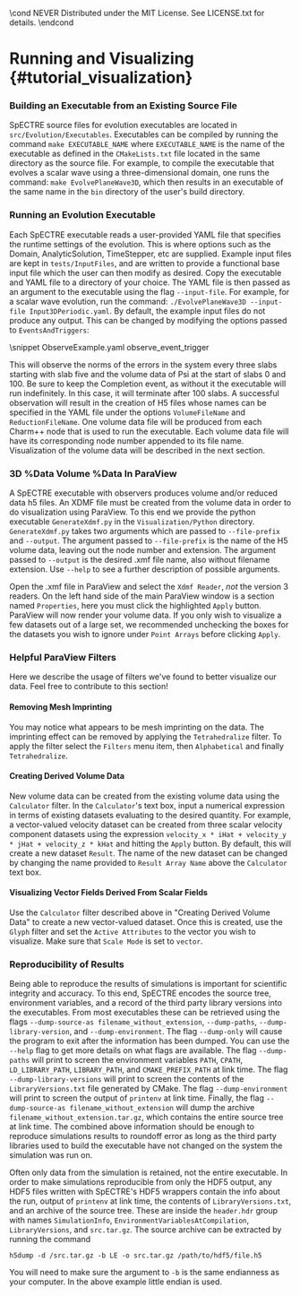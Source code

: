 \cond NEVER
Distributed under the MIT License.
See LICENSE.txt for details.
\endcond
# Running and Visualizing {#tutorial_visualization}

### Building an Executable from an Existing Source File

SpECTRE source files for evolution executables are located in
`src/Evolution/Executables`. Executables can be compiled by running the command
`make EXECUTABLE_NAME` where `EXECUTABLE_NAME` is the name of the executable
as defined in the `CMakeLists.txt` file located in the same directory as the
source file. For example, to compile the executable that evolves a scalar wave
using a three-dimensional domain, one runs the command:
`make EvolvePlaneWave3D`, which then results in an executable of the same name
in the `bin` directory of the user's build directory.

### Running an Evolution Executable

Each SpECTRE executable reads a user-provided YAML file that specifies the
runtime settings of the evolution. This is where options such as the Domain,
AnalyticSolution, TimeStepper, etc are supplied. Example input files are kept
in `tests/InputFiles`, and are written to provide a functional base input file
which the user can then modify as desired. Copy the executable and YAML file
to a directory of your choice. The YAML file is then passed as an argument to
the executable using the flag `--input-file`. For example, for a scalar wave
evolution, run the command:
`./EvolvePlaneWave3D --input-file Input3DPeriodic.yaml`.
By default, the example input files do not produce any output. This can be
changed by modifying the options passed to `EventsAndTriggers`:

\snippet ObserveExample.yaml observe_event_trigger

This will observe the norms of the errors in the system every three
slabs starting with slab five and the volume data of Psi at the start
of slabs 0 and 100. Be sure to keep the Completion event, as without
it the executable will run indefinitely. In this case, it will terminate
after 100 slabs. A successful observation will result in the
creation of H5 files whose names can be specified in the YAML file
under the options `VolumeFileName` and `ReductionFileName`. One volume
data file will be produced from each Charm++ node that is used to run
the executable. Each volume data file will have its corresponding node
number appended to its file name.  Visualization of the volume data
will be described in the next section.

### 3D %Data Volume %Data In ParaView

A SpECTRE executable with observers produces volume and/or reduced data h5
files. An XDMF file must be created from the volume data in order to do
visualization using ParaView. To this end we provide the python executable
`GenerateXdmf.py` in the `Visualization/Python` directory. `GenerateXdmf.py`
takes two arguments which are passed to `--file-prefix` and `--output`. The
argument passed to `--file-prefix` is the name of the H5 volume data, leaving
out the node number and extension. The argument passed to `--output` is the
desired .xmf file name, also without filename extension. Use `--help` to see a
further description of possible arguments.

Open the .xmf file in ParaView and select the `Xdmf Reader`, *not* the version 3
readers. On the left hand side of the main ParaView window is a section named
`Properties`, here you must click the highlighted `Apply` button. ParaView will
now render your volume data. If you only wish to visualize a few datasets out of
a large set, we recommended unchecking the boxes for the datasets you wish to
ignore under `Point Arrays` before clicking `Apply`.

### Helpful ParaView Filters

Here we describe the usage of filters we've found to better visualize our data.
Feel free to contribute to this section!

#### Removing Mesh Imprinting
You may notice what appears to be mesh imprinting on the data. The imprinting
effect can be removed by applying the `Tetrahedralize` filter. To apply the
filter select the `Filters` menu item, then `Alphabetical` and finally
`Tetrahedralize`.

#### Creating Derived Volume Data
New volume data can be created from the existing volume data using the
`Calculator` filter. In the `Calculator`'s text box, input a numerical
expression in terms of existing datasets evaluating to the desired
quantity. For example, a vector-valued velocity dataset can be created
from three scalar velocity component datasets using the expression
`velocity_x * iHat + velocity_y * jHat + velocity_z * kHat` and hitting
the `Apply` button. By default, this will create a new dataset `Result`.
The name of the new dataset can be changed by changing the name provided
to `Result Array Name` above the `Calculator` text box.

#### Visualizing Vector Fields Derived From Scalar Fields
Use the `Calculator` filter described above in "Creating Derived Volume Data"
to create a new vector-valued dataset. Once this is created, use the `Glyph`
filter and set the `Active Attributes` to the vector you wish to visualize.
Make sure that `Scale Mode` is set to `vector`.

### Reproducibility of Results

Being able to reproduce the results of simulations is important for scientific
integrity and accuracy. To this end, SpECTRE encodes the source tree,
environment variables, and a record of the third party library versions into the
executables. From most executables these can be retrieved using the flags
`--dump-source-as filename_without_extension`, `--dump-paths`,
`--dump-library-version`, and `--dump-environment`. The flag `--dump-only` will
cause the program to exit after the information has been dumped. You can use the
`--help` flag to get more details on what flags are available. The flag
`--dump-paths` will print to screen the environment variables `PATH`, `CPATH`,
`LD_LIBRARY_PATH`, `LIBRARY_PATH`, and `CMAKE_PREFIX_PATH` at link time. The
flag `--dump-library-versions` will print to screen the contents of the
`LibraryVersions.txt` file generated by CMake. The flag `--dump-environment`
will print to screen the output of `printenv` at link time. Finally, the flag
`--dump-source-as filename_without_extension` will dump the archive
`filename_without_extension.tar.gz`, which contains the entire source tree at
link time. The combined above information should be enough to reproduce
simulations results to roundoff error as long as the third party libraries
used to build the executable have not changed on the system the simulation was
run on.

Often only data from the simulation is retained, not the entire executable. In
order to make simulations reproducible from only the HDF5 output, any HDF5 files
written with SpECTRE's HDF5 wrappers contain the info about the run, output of
`printenv` at link time, the contents of `LibraryVersions.txt`, and an archive
of the source tree. These are inside the `header.hdr` group with names
`SimulationInfo`, `EnvironmentVariablesAtCompilation`, `LibraryVersions`, and
`src.tar.gz`. The source archive can be extracted by running the command
```
h5dump -d /src.tar.gz -b LE -o src.tar.gz /path/to/hdf5/file.h5
```
You will need to make sure the argument to `-b` is the same endianness as your
computer. In the above example little endian is used.
